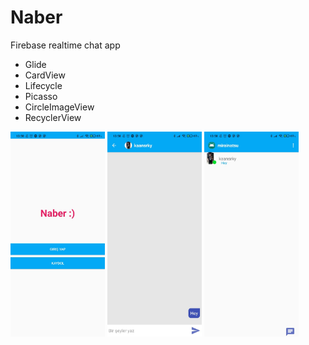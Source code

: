 # Naber
Firebase realtime chat app
* Glide
* CardView
* Lifecycle
* Picasso
* CircleImageView
* RecyclerView


<div>
<img src="https://github.com/kkaansrky/naber/blob/master/screenshots/main.jpeg" width="30%" height="30%">
<img src="https://github.com/kkaansrky/naber/blob/master/screenshots/chat.jpeg"width="30%" height="30%">
<img src="https://github.com/kkaansrky/naber/blob/master/screenshots/chatlist.jpeg"width="30%" height="30%">
</div>

